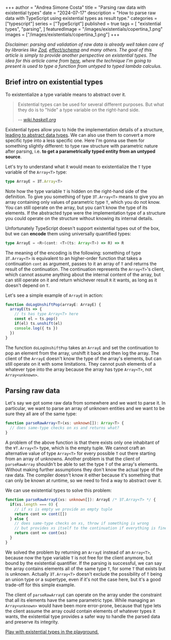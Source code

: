 +++
author = "Andrea Simone Costa"
title = "Parsing raw data with existential types"
date = "2024-07-17"
description = "How to parse raw data with TypeScript using existential types as result type."
categories = ["typescript"]
series = ["TypeScript"]
published = true
tags = [
    "existential types",
    "parsing",
]
featuredImage = "/images/existentials/copertina_1.png"
images = ["/images/existentials/copertina_1.png"]
+++

_Disclaimer: parsing and validation of raw data is already well taken care of by libraries like [Zod](https://zod.dev/), [effect/schema](https://github.com/Effect-TS/effect/tree/main/packages/schema) and many others. The goal of this article is simply to provide another perspective on existential types. The idea for this article came from [here](https://www.cs.ox.ac.uk/projects/gip/school/tc.hs), where the technique I'm going to present is used to type a function from untyped to typed lambda calculus._

## Brief intro on existential types

To existentialize a type variable means to abstract over it.

> Existential types can be used for several different purposes. But what they do is to "hide" a type variable on the right-hand side.
>
> -- <cite>[wiki.haskell.org](https://wiki.haskell.org/Existential_type)</cite>

Existential types allow you to hide the implementation details of a structure, [leading to abstract data types](https://homepages.inf.ed.ac.uk/gdp/publications/Abstract_existential.pdf). We can also use them to convert a more specific type into a less specific one. Here I'm gonna use them for something slightly different: to type raw structure with parametric nature after parsing, i.e. **to get a parametrically typed entity from an untyped source**.

Let's try to understand what it would mean to existentialize the `T` type variable of the `Array<T>` type:

```typescript
type ArrayE = ∃T.Array<T>
```

Note how the type variable `T` is hidden on the right-hand side of the definition. To give you something of type `∃T.Array<T>` means to give you an array containing only values of parametric type `T`, which you do not know. You can still operate on the array, but you can't know the type of its elements. If the abstracted type were the implementation type of a structure you could operate on the structure without knowing its internal details.

Unfortunately TypeScript doesn't support existential types out of the box, but we can **encode** them using universally quantified types:

```typescript
type ArrayE = <R>(cont: <T>(ts: Array<T>) => R) => R
```

The meaning of the encoding is the following: something of type `∃T.Array<T>` is equivalent to an higher-order function that takes a continuation `cont` as argument, passes to it an array of `T` and returns the result of the continuation. The continuation represents the `Array<T>`'s client, which cannot assume anything about the internal content of the array, but can still operate on it and return whichever result `R` it wants, as long as it doesn't depend on `T`.

Let's see a simple example of `ArrayE` in action:

```typescript
function doLogUnshiftPop(arrayE: ArrayE) {
  arrayE(ts => {
    // ts has type Array<T> here
    const el = ts.pop()
    if(el) ts.unshift(el)
    console.log({ ts })
  })
}
```

The function `doLogUnshiftPop` takes an `ArrayE` and set the continuation to pop an element from the array, unshift it back and then log the array. The client of the `ArrayE` doesn't know the type of the array's elements, but can still operate on it with some limitations. They cannot push elements of a whatever type into the array because the array has type `Array<T>`, not `Array<unknown>`.

## Parsing raw data

Let's say we got some raw data from somewhere and we want to parse it. In particular, we want to parse an array of unknown entities and we want to be sure they all are of the same type:

```typescript
function parseRawArray<T>(xs: unknown[]): Array<T> {
  // does same-type checks on xs and returns what?
}
```

A problem of the above function is that there exists only one inhabitant of the `∀T.Array<T>` type, which is the empty tuple. We cannot craft an alternative value of type `Array<T>` for every possible `T` out there starting from an array of unknowns. Another problem is that the client of `parseRawArray` shouldn't be able to set the type `T` of the array's elements. Without making further assumptions they don't know the actual type of the raw data. The compiler doesn't know it either because it's something that can only be known at runtime, so we need to find a way to abstract over it.

We can use existential types to solve this problem:

```typescript
function parseRawArrayE(xs: unknown[]): ArrayE /* ∃T.Array<T> */ {
  if(xs.length === 0) {
    // if xs is empty we provide an empty tuple
    return cont => cont([])
  } else {
    // does same-type checks on xs, throw if something is wrong
    // but provides xs itself to the continuation if everything is fine
    return cont => cont(xs)
  }
}
```

We solved the problem by returning an `ArrayE` instead of an `Array<T>`, because now the type variable `T` is not free for the client anymore, but bound by the existential quantifier. If the parsing is successful, we can say the array contains elements all of the same type `T`, for some `T` that exists but is unknown. Actually `∃T.Array<T>` doesn't exclude the possibility of `T` being an union type or a supertype, even if it's not the case here, but it's a good trade-off for this simple example.

The client of `parseRawArrayE` can operate on the array under the constraint that all its elements have the same parametric type. While managing an `Array<unknown>` would have been more error-prone, because that type lets the client assume the array could contain elements of whatever types it wants, the existential type provides a safer way to handle the parsed data and preserve its integrity.

[Play with existential types in the playground.](https://www.typescriptlang.org/play/?target=7&jsx=0&install-plugin=playground-ts-scanner#code/PTAEBcE8AcFNQIICckENIFFQF5SGAiAFQDpEV0AeAgPgCgo5S1MdRyAlKgCgGMB7AO3AAuVtU7gAziORNKVAJQ4qoNouzK2NGiFABXcAEsANgaigAZrv7dDAiL1DcAFrG4BrUAfMQA7g4BSAMqgvABGAFaukqBOqABu8OAuoBKoALaJMLA0lta2-J4SAPIRGACOuqhGBLycEry6SNywImGRNgA0oAAmsBLCIRFRigDeNKCe3pwl7eBEAOaw4AAKSLzg61lF5nUNTbCKAITYuDNRC0ur65tw25y9-fKj4xOgSEuNBeZVErAA3C8AL5aCY6RbgUBVIygTi8Hz8RTQNZwJBmfjpPqQ-jdFKQNKhXhGCQhbwEpKDWYSF58fj9FJ7ZpXaDE3BsWDmIznOH8ADSsEgEl2jWa8mpAjpDxWyJZKnZnJsRG5fIF9z64FFLx0zlcHi8oDJTgpUWJsQSEGSqQyoH4unxsCQJNASN4KMMfReeqF+yZEiInP483Jx1wkp9ftgAaSz1ebw+SC+P3+QJBoC1bh1k0hRmhztdBkxqGx5tgBgdD24SAM0A2SGJqHexZSGJe5l4Ds4nIhucd9WFsB90deNLpvf2ABE+twWGcFeCivCmfaoBOJBWqzWvc0urn5ACY8OIZKV1PTkNZ0t5-xF6jIMfK9W26r+tvkbuU6CwEkDMTu9-QGlvwkAwA08ApJS6ep6T7Qoei8cx7QjCEkkLTxwBeCYvE4Q4j0nQcY3ecBPgsRN0NAYFSMw0jXnoWBeG8UdmmPQ4iDiKpdHgE5cAAIjaKIuNAAAyASqImGi6J6NVjxYtiOJOUAeLPcB+KEkSoPHSdmNYox2NAYNrV0bNBOEmNXhw1dpO0+A9JtQyVJM3TvxmcpKmqWoGNgJiLPYrozO4LyDlIvDXgIojviJbIY3ImNKPsiAsnE9zPK0nTOPk3IbAMARlOM+yxO8Xz-JwOSuPS-JstUrUXHcLFICdZEl3zYlxNKzLaREw5HNKCoqhqTcPI0-yfMkyd-NFGMgomEL42I8LSKi14dCqd5UG6WrtXcWAcT1JJ+X1dZDXreAWvFEIHV4mwqRjHR9vtHxv0SFxarSXQ6VNB74EteAkQMADDDNGjQAonY8rUxiBuSqy5JB3zNJksaTLGeypoTWbIvfTNOFU0H+tXZiaXMAx5kaVBQk5XS5IK-HCeJ0n4AAHzprHEoGiNbXtEmyb0grWYyNBadABmmYZHHuGYnxK3ADnIZDYbzPF0wpYFxnYtTMBwheiF1t1bwfBcApUFAcFwHtGFfnAY2kEUP87HcrGdFMGC7ElexeC6QscTiAxmgSWtUCxvrPPBIrcCsXoCf4Tajjkp9wCkoPUtD9lgMjpX-eZ3GiDN4O9GxJOI+6KPcBjqSs4T3Pw8jwLQERkzkZm3491eYEJmbwGP2xn0sRxUNpRieJ3qbK1-UDJwOk1MBIJ7l1iW4QsAHIITe-82y++rUUalM6-AJB2IBcidGgetfixSEyFq93HCqtxiT1UxiVgTkMkEOsG3EnbB8yOAcisDK7EP2tYBsFQD4GQ6BOAAA8pA5zcPwbkABtAAuvIaQZ8sA10wpA8MkYnDPFIgeewbIBigOYLgGkEJ1COAEOACBEh4YTCBjQogsAfaQAgUoUA4Ds42SME8auIlKoZlbA6b6v0DBmm4aACGl1a5xgKBsQhc1SKkR0IhSsfQ55xTgHRaREx8HgEgSwTBaRUDQDYRQkG4CNTRR2CJfRvpmH2lYfo9hzi9IKVmNlCAnC3HHX4FxOhoAJqq0voItsdUfqmDEfAWB-AAC0EipEiXwQTWs4AAD6zjcAWIkHAgADAgkSmE7FMJYeITh5jylyRSf0DJligmTVkQQpYIlW4t1AA-Y+NcrpgC1hYMJ51ogX18To14MVYqYPeN0XQzROCcGgOAro3BLHsPmUZQoTluquTmZw1ATVFKLJ2Xs2YigAD8jhOEiG4QEiY9TYyEWmvI5p9lWlkXRkkNYPhrSwE+RgFAj4SoNCLN0OCCFBDtMEGoiQ-igTtPCnw-CjSyHsLIZwRB8NgTkW0GAF6qBFhaHwf-X43RiFYFwISwBwDiGopeCMa0GIRBcQQNiZaXE3aLBEAAJgAIxkTHhMWl6IMgMqZeiVlkJ2WgA5QAZl5TSulQr5IABlpmoDFbilooApUAFZZVIPxeKLsR9Noko5SwclQCQFn1RVyroHKuhSr1d-PIrUei8EVbweYABVWkTgvArBdJwesTAMAoODYOIN6AMDiBZMoLpwSJgAD0Tl4INbClgkgiDQADQEzCD9FAZqsBIX15hqF5vRsOQksA-Qes4LS6IgJ0WinIt0N1HrvVFr9csAN5LiWoNFC291XqfWdu7Ua3twaOWiiAA)
